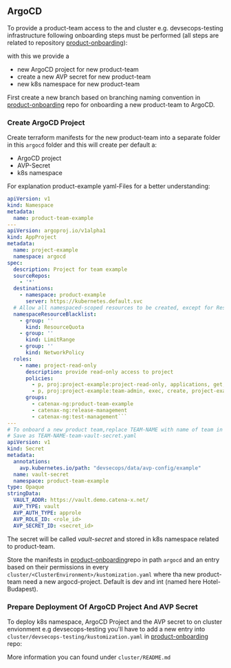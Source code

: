 ## ArgoCD

To provide a product-team access to the and cluster e.g. devsecops-testing infrastructure following onboarding steps must be performed (all
steps are related to repository [product-onboarding](https://github.com/catenax-ng/product-onboarding/blob/main/README.md)):

with this we provide a 

- new ArgoCD project for new product-team
- create a new AVP secret for new product-team
- new k8s namespace for new product-team

First create a new branch based on branching naming convention in [product-onboarding](https://github.com/catenax-ng/product-onboarding) repo for onboarding a new
product-team to ArgoCD.

### Create ArgoCD Project

Create terraform manifests for the new product-team into a separate folder in this `argocd` folder and this will create per default a:

- ArgoCD project
- AVP-Secret
- k8s namespace 

For explanation product-example yaml-Files for a better understanding:
```yaml
apiVersion: v1
kind: Namespace
metadata:
  name: product-team-example
---
apiVersion: argoproj.io/v1alpha1
kind: AppProject
metadata:
  name: project-example
  namespace: argocd
spec:
  description: Project for team example
  sourceRepos:
    - '*'
  destinations:
    - namespace: product-example
      server: https://kubernetes.default.svc
  # Allow all namespaced-scoped resources to be created, except for ResourceQuota, LimitRange, NetworkPolicy
  namespaceResourceBlacklist:
    - group: ''
      kind: ResourceQuota
    - group: ''
      kind: LimitRange
    - group: ''
      kind: NetworkPolicy
  roles:
    - name: project-read-only
      description: provide read-only access to project
      policies:
        - p, proj:project-example:project-read-only, applications, get, project-example/*, allow
        - p, proj:project-example:team-admin, exec, create, project-example/*, allow
      groups:
        - catenax-ng:product-team-example
        - catenax-ng:release-management
        - catenax-ng:test-management```
---
# To onboard a new product team,replace TEAM-NAME with name of team in line 6 + 7
# Save as TEAM-NAME-team-vault-secret.yaml
apiVersion: v1
kind: Secret
metadata:
  annotations:
    avp.kubernetes.io/path: "devsecops/data/avp-config/example"
  name: vault-secret
  namespace: product-team-example
type: Opaque
stringData:
  VAULT_ADDR: https://vault.demo.catena-x.net/
  AVP_TYPE: vault
  AVP_AUTH_TYPE: approle
  AVP_ROLE_ID: <role_id>
  AVP_SECRET_ID: <secret_id>

```
The secret will be called _vault-secret_ and stored in k8s namespace related to product-team.

Store the manifests in [product-onboarding](https://github.com/catenax-ng/product-onboarding)repo in path `argocd` and an entry based on their permissions in every `cluster/<ClusterEnvironment>/kustomization.yaml`  where tha new product-team need a new argocd-project. Default is dev and int (named here Hotel-Budapest).

### Prepare Deployment Of ArgoCD Project And AVP Secret

To deploy k8s namespace, ArgoCD Project and the AVP secret to on cluster envionment e.g devsecops-testing  you'll have to add a new entry into `cluster/devsecops-testing/kustomization.yaml`
in [product-onboarding](https://github.com/catenax-ng/product-onboarding/cluster) repo:

More information you can found under `cluster/README.md`

